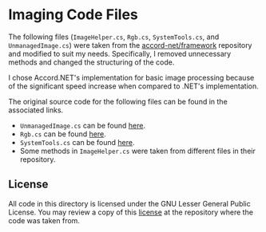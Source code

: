 ﻿# Imaging Code Files
The following files (`ImageHelper.cs`, `Rgb.cs`, `SystemTools.cs`, and `UnmanagedImage.cs`) were taken from the [accord-net/framework](https://github.com/accord-net/framework/) repository and modified to suit my needs. Specifically, I removed unnecessary methods and changed the structuring of the code. 

I chose Accord.NET's implementation for basic image processing because of the significant speed increase when compared to .NET's implementation. 

The original source code for the following files can be found in the associated links.
- `UnmanagedImage.cs` can be found [here](https://github.com/accord-net/framework/blob/development/Sources/Accord.Imaging/AForge.Imaging/UnmanagedImage.cs).
- `Rgb.cs` can be found [here](https://github.com/accord-net/framework/blob/development/Sources/Accord.Imaging/Colors/RGB.cs). 
- `SystemTools.cs` can be found [here](https://github.com/accord-net/framework/blob/development/Sources/Accord.Core/AForge.Core/SystemTools.cs).
- Some methods in `ImageHelper.cs` were taken from different files in their repository.

## License
All code in this directory is licensed under the GNU Lesser General Public License. You may review a copy of this [license](https://github.com/accord-net/framework/blob/development/License.txt) at the repository where the code was taken from.